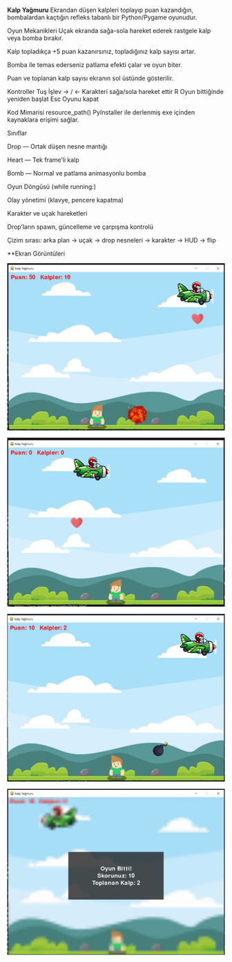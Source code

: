 **Kalp Yağmuru**
Ekrandan düşen kalpleri toplayıp puan kazandığın, bombalardan kaçtığın refleks tabanlı bir Python/Pygame oyunudur.

Oyun Mekanikleri
Uçak ekranda sağa-sola hareket ederek rastgele kalp veya bomba bırakır.

Kalp topladıkça +5 puan kazanırsınız, topladığınız kalp sayısı artar.

Bomba ile temas ederseniz patlama efekti çalar ve oyun biter.

Puan ve toplanan kalp sayısı ekranın sol üstünde gösterilir.

Kontroller
Tuş	İşlev
→ / ←	Karakteri sağa/sola hareket ettir
R	Oyun bittiğinde yeniden başlat
Esc	Oyunu kapat

Kod Mimarisi
resource_path()
PyInstaller ile derlenmiş exe içinden kaynaklara erişimi sağlar.

Sınıflar

Drop — Ortak düşen nesne mantığı

Heart — Tek frame’li kalp

Bomb — Normal ve patlama animasyonlu bomba

Oyun Döngüsü (while running:)

Olay yönetimi (klavye, pencere kapatma)

Karakter ve uçak hareketleri

Drop’ların spawn, güncelleme ve çarpışma kontrolü

Çizim sırası: arka plan → uçak → drop nesneleri → karakter → HUD → flip

**Ekran Görüntüleri 

![Oyun Başlangıç Ekranı](ekran%20g%C3%B6r%C3%BCnt%C3%BCleri/game1.jpg)

![Kalp Düşerken](ekran%20g%C3%B6r%C3%BCnt%C3%BCleri/game2.jpg)

![Bomba Düşerken](ekran%20g%C3%B6r%C3%BCnt%C3%BCleri/game3.jpg)

![Oyun Bitti Ekranı](ekran%20g%C3%B6r%C3%BCnt%C3%BCleri/game4.jpg)


